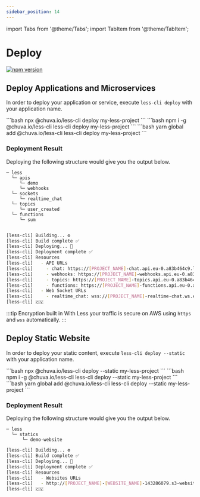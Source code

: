 ```yaml
---
sidebar_position: 14
---
```


import Tabs from '@theme/Tabs';
import TabItem from '@theme/TabItem';

# Deploy
[![npm version](https://badge.fury.io/js/@chuva.io%2Fless-cli.svg)](https://badge.fury.io/js/@chuva.io%2Fless-cli)

## Deploy Applications and Microservices

In order to deploy your application or service, execute `less-cli deploy` with your application name.

<Tabs groupId="package-manager" queryString="package-manager">

  <TabItem value="npx" label="npx">
    ```bash
    npx @chuva.io/less-cli deploy my-less-project
    ```
  </TabItem>

  <TabItem value="npm" label="npm">
    ```bash
    npm i -g @chuva.io/less-cli
    less-cli deploy my-less-project
  ```
  </TabItem>

  <TabItem value="yarn" label="yarn">
    ```bash
    yarn global add @chuva.io/less-cli
    less-cli deploy my-less-project
    ```
  </TabItem>

</Tabs>

### Deployment Result
Deploying the following structure would give you the output below.
```
─ less
  └─ apis
     └─ demo
     └─ webhooks
  └─ sockets
     └─ realtime_chat
  └─ topics
     └─ user_created
  └─ functions
     └─ sum
  
```

```bash
[less-cli] Building... ⚙️
[less-cli] Build complete ✅
[less-cli] Deploying... 🚀
[less-cli] Deployment complete ✅
[less-cli] Resources
[less-cli]   - API URLs
[less-cli]     - chat: https://[PROJECT_NAME]-chat.api.eu-0.a83b464c9.less.chuva.cv
[less-cli]     - webhooks: https://[PROJECT_NAME]-webhooks.api.eu-0.a83b464c9.less.chuva.cv
[less-cli]     - topics: https://[PROJECT_NAME]-topics.api.eu-0.a83b464c9.less.chuva.cv
[less-cli]     - functions: https://[PROJECT_NAME]-functions.api.eu-0.a83b464c9.less.chuva.cv
[less-cli]   - Web Socket URLs
[less-cli]     - realtime_chat: wss://[PROJECT_NAME]-realtime-chat.ws.eu-0.a83b464c9.less.chuva.cv
[less-cli] 🇨🇻
```

:::tip Encryption built in
With Less your traffic is secure on AWS using `https` and `wss` automatically.
:::

## Deploy Static Website
In order to deploy your static content, execute `less-cli deploy --static` with your application name.

<Tabs groupId="package-manager" queryString="package-manager">

  <TabItem value="npx" label="npx">
    ```bash
    npx @chuva.io/less-cli deploy --static my-less-project
    ```
  </TabItem>

  <TabItem value="npm" label="npm">
    ```bash
    npm i -g @chuva.io/less-cli
    less-cli deploy --static my-less-project
  ```
  </TabItem>

  <TabItem value="yarn" label="yarn">
    ```bash
    yarn global add @chuva.io/less-cli
    less-cli deploy --static my-less-project
    ```
  </TabItem>

</Tabs>

### Deployment Result
Deploying the following structure would give you the output below.
```
─ less
  └─ statics
      └─ demo-website
```

```bash
[less-cli] Building... ⚙️
[less-cli] Build complete ✅
[less-cli] Deploying... 🚀
[less-cli] Deployment complete ✅
[less-cli] Resources
[less-cli] 	 - Websites URLs
[less-cli]   - http://[PROJECT_NAME]-[WEBSITE_NAME]-143286079.s3-website-eu-west-1.amazonaws.com
[less-cli] 🇨🇻
```
